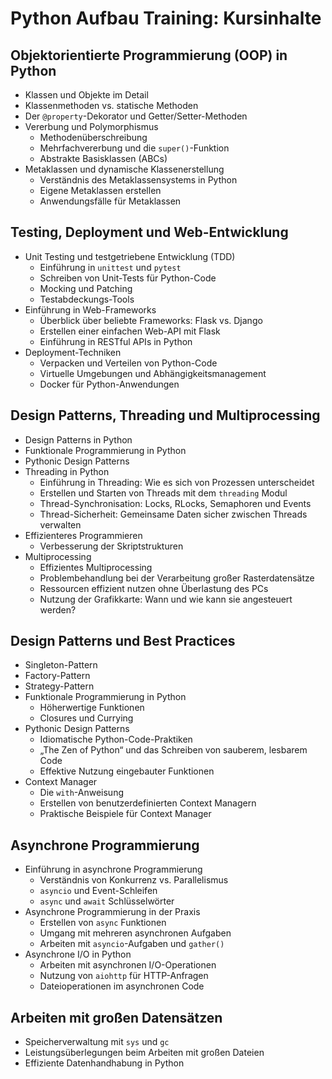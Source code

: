 # Python Aufbau Training: Kursinhalte

## Objektorientierte Programmierung (OOP) in Python

- Klassen und Objekte im Detail
- Klassenmethoden vs. statische Methoden
- Der `@property`-Dekorator und Getter/Setter-Methoden
- Vererbung und Polymorphismus
    - Methodenüberschreibung
    - Mehrfachvererbung und die `super()`-Funktion
    - Abstrakte Basisklassen (ABCs)
- Metaklassen und dynamische Klassenerstellung
    - Verständnis des Metaklassensystems in Python
    - Eigene Metaklassen erstellen
    - Anwendungsfälle für Metaklassen

## Testing, Deployment und Web-Entwicklung

- Unit Testing und testgetriebene Entwicklung (TDD)
    - Einführung in `unittest` und `pytest`
    - Schreiben von Unit-Tests für Python-Code
    - Mocking und Patching
    - Testabdeckungs-Tools
- Einführung in Web-Frameworks
    - Überblick über beliebte Frameworks: Flask vs. Django
    - Erstellen einer einfachen Web-API mit Flask
    - Einführung in RESTful APIs in Python
- Deployment-Techniken
    - Verpacken und Verteilen von Python-Code
    - Virtuelle Umgebungen und Abhängigkeitsmanagement
    - Docker für Python-Anwendungen

## Design Patterns, Threading und Multiprocessing

- Design Patterns in Python
- Funktionale Programmierung in Python
- Pythonic Design Patterns
- Threading in Python
    - Einführung in Threading: Wie es sich von Prozessen unterscheidet
    - Erstellen und Starten von Threads mit dem `threading` Modul
    - Thread-Synchronisation: Locks, RLocks, Semaphoren und Events
    - Thread-Sicherheit: Gemeinsame Daten sicher zwischen Threads verwalten
- Effizienteres Programmieren
    - Verbesserung der Skriptstrukturen
- Multiprocessing
    - Effizientes Multiprocessing
    - Problembehandlung bei der Verarbeitung großer Rasterdatensätze
    - Ressourcen effizient nutzen ohne Überlastung des PCs
    - Nutzung der Grafikkarte: Wann und wie kann sie angesteuert werden?

## Design Patterns und Best Practices

- Singleton-Pattern
- Factory-Pattern
- Strategy-Pattern
- Funktionale Programmierung in Python
    - Höherwertige Funktionen
    - Closures und Currying
- Pythonic Design Patterns
    - Idiomatische Python-Code-Praktiken
    - „The Zen of Python“ und das Schreiben von sauberem, lesbarem Code
    - Effektive Nutzung eingebauter Funktionen
- Context Manager
    - Die `with`-Anweisung
    - Erstellen von benutzerdefinierten Context Managern
    - Praktische Beispiele für Context Manager

## Asynchrone Programmierung

- Einführung in asynchrone Programmierung
    - Verständnis von Konkurrenz vs. Parallelismus
    - `asyncio` und Event-Schleifen
    - `async` und `await` Schlüsselwörter
- Asynchrone Programmierung in der Praxis
    - Erstellen von `async` Funktionen
    - Umgang mit mehreren asynchronen Aufgaben
    - Arbeiten mit `asyncio`-Aufgaben und `gather()`
- Asynchrone I/O in Python
    - Arbeiten mit asynchronen I/O-Operationen
    - Nutzung von `aiohttp` für HTTP-Anfragen
    - Dateioperationen im asynchronen Code

## Arbeiten mit großen Datensätzen

- Speicherverwaltung mit `sys` und `gc`
- Leistungsüberlegungen beim Arbeiten mit großen Dateien
- Effiziente Datenhandhabung in Python
